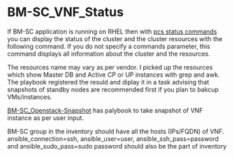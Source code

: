 # BM-SC_VNF_Status

If BM-SC application is running on RHEL then with [pcs status commands](https://access.redhat.com/documentation/en-us/red_hat_enterprise_linux/7/html/high_availability_add-on_reference/s1-pcsstatus-haar) you can display the status of the cluster and the cluster resources with the following command. If you do not specify a commands parameter, this command displays all information about the cluster and the resources.

The resources name may vary as per vendor. I picked up the resources which show Master DB and Active CP or UP instances with grep and awk. The playbook registered the resuld and diplay it in a task advising that snapshots of standby nodes are recommended first if you plan to bakcup VMs/instances. 

[BM-SC_Openstack-Snapshot](https://github.com/qaswarh/BM-SC_Openstack-Snapshot) has palybook to take snapshot of VNF instance as per user input.

BM-SC group in the inventory should have all the hosts (IPs/FQDN) of VNF. ansible_connection=ssh, ansible_user=user, ansible_ssh_pass=password and ansible_sudo_pass=sudo password should also be the part of inventory

